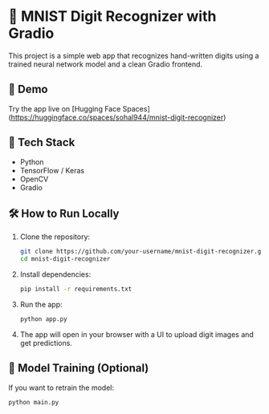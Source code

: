 # 🧠 MNIST Digit Recognizer with Gradio

This project is a simple web app that recognizes hand-written digits using a trained neural network model and a clean Gradio frontend.

## 🚀 Demo

Try the app live on [Hugging Face Spaces] (https://huggingface.co/spaces/sohal944/mnist-digit-recognizer)  


## 🧰 Tech Stack

- Python
- TensorFlow / Keras
- OpenCV
- Gradio


## 🛠️ How to Run Locally

1. Clone the repository:
    ```bash
    git clone https://github.com/your-username/mnist-digit-recognizer.git
    cd mnist-digit-recognizer
    ```

2. Install dependencies:
    ```bash
    pip install -r requirements.txt
    ```

3. Run the app:
    ```bash
    python app.py
    ```

4. The app will open in your browser with a UI to upload digit images and get predictions.

## 🤖 Model Training (Optional)

If you want to retrain the model:

```bash
python main.py
